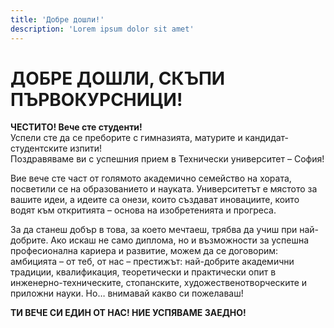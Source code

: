 ```yaml
---
title: 'Добре дошли!'
description: 'Lorem ipsum dolor sit amet'
---
```


# ДОБРЕ ДОШЛИ, СКЪПИ ПЪРВОКУРСНИЦИ!

**ЧЕСТИТО! Вече сте студенти!**  
Успели сте да се преборите с гимназията, матурите и кандидат-студентските изпити!  
Поздравяваме ви с успешния прием в Технически университет – София!

Вие вече сте част от голямото академично семейство на хората, посветили се на образованието и науката. Университетът е мястото за вашите идеи, а идеите са онези, които създават иновациите, които водят към откритията – основа на изобретенията и прогреса.

За да станеш добър в това, за което мечтаеш, трябва да учиш при най-добрите. Ако искаш не само диплома, но и възможности за успешна професионална кариера и развитие, можем да се договорим: амбицията – от теб, от нас – престижът: най-добрите академични традиции, квалификация, теоретически и практически опит в инженерно-техническите, стопанските, художественотворческите и приложни науки. Но… внимавай какво си пожелаваш!

**ТИ ВЕЧЕ СИ ЕДИН ОТ НАС! НИЕ УСПЯВАМЕ ЗАЕДНО!**
